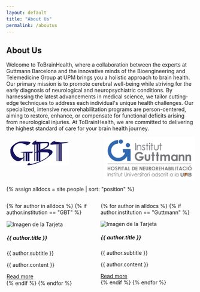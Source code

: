 ```yaml
---
layout: default
title: "About Us"
permalink: /aboutus
---
```


## About Us

Welcome to ToBrainHealth, where a collaboration between the experts at Guttmann Barcelona and the innovative minds of the Bioengineering and Telemedicine Group at UPM brings you a holistic approach to brain health. Our primary mission is to promote cerebral well-being while striving for the early diagnosis of neurological and neuropsychiatric conditions. By harnessing the latest advancements in medical science, we tailor cutting-edge techniques to address each individual's unique health challenges. Our specialized, intensive neurorehabilitation programs are person-centered, aiming to restore, enhance, or compensate for functional deficits arising from neurological injuries. At ToBrainHealth, we are committed to delivering the highest standard of care for your brain health journey.

<div style="display: flex;">
  <div style="flex: 50%; padding: 2%;">
    <img src="assets/logos/GBT_SIMPLE.png" alt="Logo GBT" width="65%">
  </div>
  <div style="flex: 50%; padding: 0%;">
    <img src="assets/logos/logo-guttmann.jpg" alt="Logo Guttmann" width="100%">
  </div>
</div>

{% assign alldocs = site.people | sort: "position" %}  

<div style="display: flex;">
  <div style="flex: 50%;">

{% for author in alldocs %}
  {% if author.institution == "GBT" %}
  <div class="row mb-4">
    <div class="card" style="padding: 1px">
        <img src="{{ author.image }}" class="card-img-top" alt="Imagen de la Tarjeta">
      <div class="card-body">
        <h5 class="card-title">{{ author.title }}</h5>
        <p class="card-text">{{ author.subtitle }}</p>
        <div class="collapse" id="collapse{{ forloop.index }}">
          <p>{{ author.content }}</p>
        </div>
        <a class="btn btn-primary" data-toggle="collapse" href="#collapse{{ forloop.index }}" aria-expanded="false" aria-controls="collapse{{ forloop.index }}">
          Read more
        </a>
      </div>
    </div>
    </div>
    {% endif %}
 {% endfor %}
  </div>
    <div style="flex: 50%;">

{% for author in alldocs %}
  {% if author.institution == "Guttmann" %}
    <div class="card">
        <img src="{{ author.image }}" class="card-img-top" alt="Imagen de la Tarjeta">
      <div class="card-body">
        <h5 class="card-title">{{ author.title }}</h5>
        <p class="card-text">{{ author.subtitle }}</p>
        <div class="collapse" id="collapse{{ forloop.index }}">
          <p>{{ author.content }}</p>
        </div>
        <a class="btn btn-primary" data-toggle="collapse" href="#collapse{{ forloop.index }}" aria-expanded="false" aria-controls="collapse{{ forloop.index }}">
          Read more
        </a>
      </div>
    </div>
    {% endif %}
 {% endfor %}
  </div>
</div>

